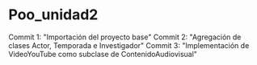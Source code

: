 # Poo_unidad2
Commit 1: "Importación del proyecto base"
Commit 2: "Agregación de clases Actor, Temporada e Investigador"
Commit 3: "Implementación de VideoYouTube como subclase de ContenidoAudiovisual"
